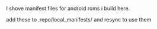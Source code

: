 I shove manifest files for android roms i build here. 

add these to .repo/local_manifests/ and resync to use them
